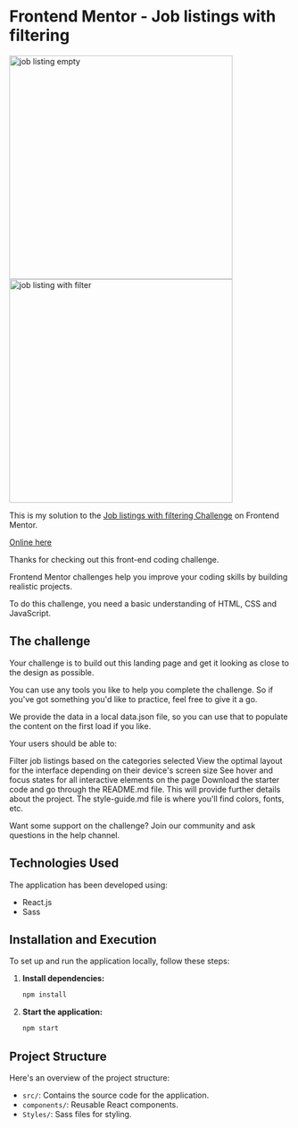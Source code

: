 # Frontend Mentor - Job listings with filtering


<img src="https://i.imgur.com/CQEz1yc.png" alt="job listing empty" style="width:400px; height:auto;">    <img src="https://i.imgur.com/K5y0CiW.png" alt="job listing with filter" style="width:400px; height:auto;">


This is my solution to the [Job listings with filtering Challenge](https://www.frontendmentor.io/challenges/job-listings-with-filtering-ivstIPCt) on Frontend Mentor.

[Online here](https://david-chazoule.github.io/age-calculator/)

Thanks for checking out this front-end coding challenge.

Frontend Mentor challenges help you improve your coding skills by building realistic projects.

To do this challenge, you need a basic understanding of HTML, CSS and JavaScript.


## The challenge
Your challenge is to build out this landing page and get it looking as close to the design as possible.

You can use any tools you like to help you complete the challenge. So if you've got something you'd like to practice, feel free to give it a go.

We provide the data in a local data.json file, so you can use that to populate the content on the first load if you like.

Your users should be able to:

Filter job listings based on the categories selected
View the optimal layout for the interface depending on their device's screen size
See hover and focus states for all interactive elements on the page
Download the starter code and go through the README.md file. This will provide further details about the project. The style-guide.md file is where you'll find colors, fonts, etc.

Want some support on the challenge? Join our community and ask questions in the help channel.

## Technologies Used

The application has been developed using:
- React.js
- Sass

## Installation and Execution

To set up and run the application locally, follow these steps:

1. **Install dependencies:**

    ```bash
    npm install
    ```

2. **Start the application:**

    ```bash
    npm start
    ```

## Project Structure

Here's an overview of the project structure:

- `src/`: Contains the source code for the application.
- `components/`: Reusable React components.
- `Styles/`: Sass files for styling.
